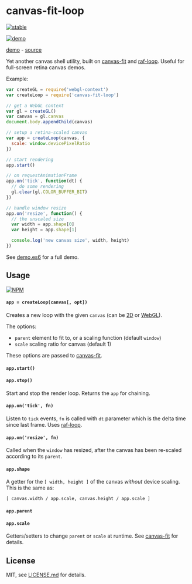 # canvas-fit-loop

[![stable](http://badges.github.io/stability-badges/dist/stable.svg)](http://github.com/badges/stability-badges)

[![demo](http://i.imgur.com/o4DFpz0.png)](http://mattdesl.github.io/canvas-fit-loop/)

[demo](http://mattdesl.github.io/canvas-fit-loop/) - [source](demo.es6)

Yet another canvas shell utility, built on [canvas-fit](https://npmjs.org/package/canvas-fit) and [raf-loop](https://npmjs.org/package/raf-loop). Useful for full-screen retina canvas demos.

Example:

```js
var createGL = require('webgl-context')
var createLoop = require('canvas-fit-loop')

// get a WebGL context
var gl = createGL()
var canvas = gl.canvas
document.body.appendChild(canvas)

// setup a retina-scaled canvas
var app = createLoop(canvas, {
  scale: window.devicePixelRatio
})

// start rendering
app.start()

// on requestAnimationFrame
app.on('tick', function(dt) {
  // do some rendering
  gl.clear(gl.COLOR_BUFFER_BIT)
})

// handle window resize
app.on('resize', function() {
  // the unscaled size
  var width = app.shape[0]
  var height = app.shape[1]

  console.log('new canvas size', width, height)
})
```

See [demo.es6](demo.es6) for a full demo.

## Usage

[![NPM](https://nodei.co/npm/canvas-fit-loop.png)](https://www.npmjs.com/package/canvas-fit-loop)

#### `app = createLoop(canvas[, opt])`

Creates a new loop with the given `canvas` (can be [2D](https://www.npmjs.com/package/2d-context) or [WebGL](https://www.npmjs.com/package/webgl-context)). 

The options:

- `parent` element to fit to, or a scaling function (default `window`)
- `scale` scaling ratio for canvas (default 1)

These options are passed to [canvas-fit](https://github.com/hughsk/canvas-fit/).

#### `app.start()`
#### `app.stop()`

Start and stop the render loop. Returns the `app` for chaining.

#### `app.on('tick', fn)`

Listen to `tick` events, `fn` is called with `dt` parameter which is the delta time since last frame. Uses [raf-loop](https://www.npmjs.com/package/raf-loop).

#### `app.on('resize', fn)`

Called when the `window` has resized, after the canvas has been re-scaled according to its `parent`.

#### `app.shape`

A getter for the `[ width, height ]` of the canvas *without* device scaling. This is the same as:

```
[ canvas.width / app.scale, canvas.height / app.scale ]
```

#### `app.parent`
#### `app.scale`

Getters/setters to change `parent` or `scale` at runtime. See [canvas-fit](https://www.npmjs.com/package/canvas-fit) for details.

## License

MIT, see [LICENSE.md](http://github.com/mattdesl/canvas-fit-loop/blob/master/LICENSE.md) for details.
